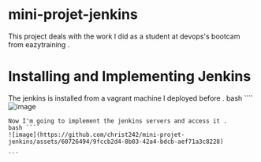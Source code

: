 # mini-projet-jenkins
This project deals with the work I did as a student at devops's bootcam from eazytraining .
# Installing and Implementing Jenkins
The jenkins is installed from a vagrant machine I deployed before .
bash ````
![image](https://github.com/christ242/mini-projet-jenkins/assets/60726494/f72915f5-e054-4c3f-937d-1871fa8818d9)

````
Now I'm going to implement the jenkins servers and access it .
bash ````
![image](https://github.com/christ242/mini-projet-jenkins/assets/60726494/9fccb2d4-8b03-42a4-bdcb-aef71a3c8228)

```
